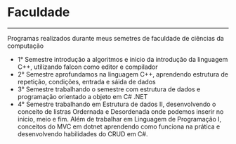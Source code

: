 # Faculdade
---
 Programas realizados durante meus semetres de faculdade de ciências da computação 

* 1° Semestre introdução a algoritmos e inicio da introdução da linguagem C++, utilizando falcon como editor e compilador 
* 2° Semestre aprofundamos na linguagem C++, aprendendo estrutura de repetição, condições, entrada e sáida de dados 
* 3° Semestre trabalhando o semestre com estrutura de dados e programação orientado a objeto em C# .NET
* 4° Semestre trabalhando em Estrutura de dados II, desenvolvendo o conceito de listras Ordernada e Desordenada onde podemos inserir no inicio, meio e fim. Além de trabalhar em Linguagem de Programação I, conceitos do MVC em dotnet aprendendo como funciona na prática e desenvolvendo habilidades do CRUD em C#.

